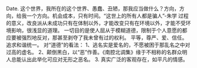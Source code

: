 Date.
这个世界，我所在的这个世界、愚蠢、丑陋，那我应当做什么？方向，方向，给我一个方向。机会成本，只有时间。“这世上的所有人都是骗人”-朱学
过程的意义，改良派从未成功只有在体制以外，才能改变只有在环境以外，才能不受环境影响，很浅显的道理。
一切目的是使人屈从于模糊道德，限制于个人意愿的都应要被强烈地反对，那甚至剥夺了我未曾有过的权利。
平等，尊严、爱、信任。追求和谐统一。
对“道德”的看法：
1、逃名实是爱名的，不愿被困于那乱名之中对过高的虚名。
2、颠倒黑白，以“恶”作善。《南腔北调集》缘于不相称的名群众明人总能认出此举化可应对无形之恶名。 3. 真实广泛的客观存在，如平凡的情感。
